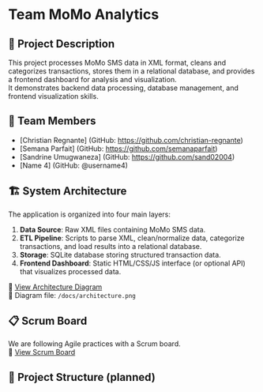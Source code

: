 # Team MoMo Analytics

## 📌 Project Description
This project processes MoMo SMS data in XML format, cleans and categorizes transactions, stores them in a relational database, and provides a frontend dashboard for analysis and visualization.  
It demonstrates backend data processing, database management, and frontend visualization skills.

## 👥 Team Members
- [Christian Regnante] (GitHub: https://github.com/christian-regnante)
- [Semana Parfait] (GitHub: https://github.com/semanaparfait)
- [Sandrine Umugwaneza] (GitHub: https://github.com/sand02004)
- [Name 4] (GitHub: @username4)

## 🏗️ System Architecture
The application is organized into four main layers:
1. **Data Source**: Raw XML files containing MoMo SMS data.  
2. **ETL Pipeline**: Scripts to parse XML, clean/normalize data, categorize transactions, and load results into a relational database.  
3. **Storage**: SQLite database storing structured transaction data.  
4. **Frontend Dashboard**: Static HTML/CSS/JS interface (or optional API) that visualizes processed data.  

📌 [View Architecture Diagram](<INSERT_DRAW_IO_LINK_HERE>)  
📂 Diagram file: `/docs/architecture.png`

## 📋 Scrum Board
We are following Agile practices with a Scrum board.  
📌 [View Scrum Board](<INSERT_SCRUM_BOARD_LINK_HERE>)  

## 📂 Project Structure (planned)
